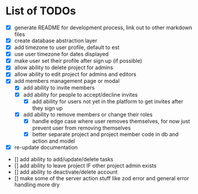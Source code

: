# List of TODOs

- [x] generate README for development process, link out to other markdown files
- [x] create database abstraction layer
- [x] add timezone to user profile, default to est
- [x] use user timezone for dates displayed
- [x] make user set their profile after sign up (if possible)
- [x] allow ability to delete project for admins
- [x] allow ability to edit project for admins and editors
- [x] add members management page or modal
  - [x] add ability to invite members
  - [x] add ability for people to accept/decline invites
    - [x] add ability for users not yet in the platform to get invites after they sign up
  - [x] add ability to remove members or change their roles
    - [x] handle edge case where user removes themselves, for now just prevent user from removing themselves
    - [x] better separate project and project member code in db and action and model
- [x] re-update documentation
- [] add ability to add/update/delete tasks
- [] add ability to leave project IF other project admin exists
- [] add ability to deactivate/delete account
- [] make some of the server action stuff like zod error and general error handling more dry
